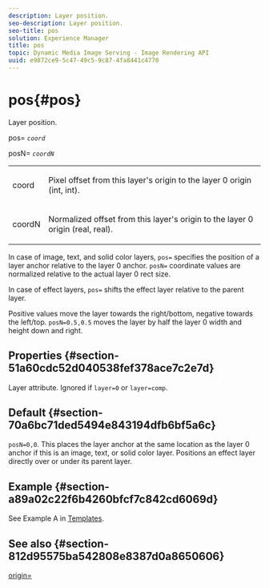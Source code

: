 ```yaml
---
description: Layer position.
seo-description: Layer position.
seo-title: pos
solution: Experience Manager
title: pos
topic: Dynamic Media Image Serving - Image Rendering API
uuid: e9872ce9-5c47-49c5-9c87-4fa8441c4770
---
```


# pos{#pos}

Layer position.

pos= *`coord`*

posN= *`coordN`*

<table id="simpletable_754F76EE00BF4129B07502647FF172B7"> 
 <tr class="strow"> 
  <td class="stentry"> <p><span class="varname"> coord</span> </p> </td> 
  <td class="stentry"> <p>Pixel offset from this layer's origin to the layer 0 origin (int, int). </p></td> 
 </tr> 
 <tr class="strow"> 
  <td class="stentry"> <p><span class="varname"> coordN</span> </p></td> 
  <td class="stentry"> <p>Normalized offset from this layer's origin to the layer 0 origin (real, real). </p></td> 
 </tr> 
</table>

In case of image, text, and solid color layers, `pos=` specifies the position of a layer anchor relative to the layer 0 anchor. `posN=` coordinate values are normalized relative to the actual layer 0 rect size.

In case of effect layers, `pos=` shifts the effect layer relative to the parent layer.

Positive values move the layer towards the right/bottom, negative towards the left/top. `posN=0.5,0.5` moves the layer by half the layer 0 width and height down and right.

## Properties {#section-51a60cdc52d040538fef378ace7c2e7d}

Layer attribute. Ignored if `layer=0` or `layer=comp`.

## Default {#section-70a6bc71ded5494e843194dfb6bf5a6c}

`posN=0,0`. This places the layer anchor at the same location as the layer 0 anchor if this is an image, text, or solid color layer. Positions an effect layer directly over or under its parent layer.

## Example {#section-a89a02c22f6b4260bfcf7c842cd6069d}

See Example A in [Templates](../../../../../is-api/http-ref/image-serving-api-ref/c-http-protocol-reference/c-templates/c-templates.md#concept-3cd2d2adae0e41b2979b9640244d4d3e).

## See also {#section-812d95575ba542808e8387d0a8650606}

[origin=](../../../../../is-api/http-ref/image-serving-api-ref/c-http-protocol-reference/c-command-reference/r-origin.md#reference-e11c7ac06e2240cc884c3fec98f05138) 
